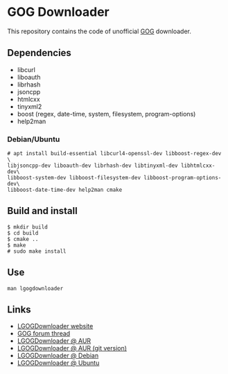 # GOG Downloader

This repository contains the code of unofficial [GOG](http://www.gog.com/) downloader.

## Dependencies

* libcurl
* liboauth
* librhash
* jsoncpp
* htmlcxx
* tinyxml2
* boost (regex, date-time, system, filesystem, program-options)
* help2man

### Debian/Ubuntu

    # apt install build-essential libcurl4-openssl-dev libboost-regex-dev \
    libjsoncpp-dev liboauth-dev librhash-dev libtinyxml-dev libhtmlcxx-dev\
    libboost-system-dev libboost-filesystem-dev libboost-program-options-dev\
    libboost-date-time-dev help2man cmake

## Build and install

    $ mkdir build
    $ cd build
    $ cmake ..
    $ make
    # sudo make install

## Use

    man lgogdownloader

## Links
- [LGOGDownloader website](https://sites.google.com/site/gogdownloader/)
- [GOG forum thread](https://www.gog.com/forum/general/lgogdownloader_gogdownloader_for_linux)
- [LGOGDownloader @ AUR](https://aur.archlinux.org/packages/lgogdownloader/)
- [LGOGDownloader @ AUR (git version)](https://aur.archlinux.org/packages/lgogdownloader-git/)
- [LGOGDownloader @ Debian](https://tracker.debian.org/lgogdownloader)
- [LGOGDownloader @ Ubuntu](https://launchpad.net/ubuntu/+source/lgogdownloader)
